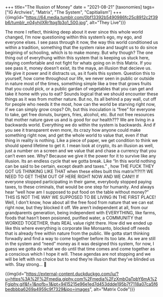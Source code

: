 +++
title="The Illusion of Money"
date = "2021-08-21"
[taxonomies]
tags= ["IG Archvies", "Matrix", "The System", "Capitialism"]
+++
{{img(id="https://64.media.tumblr.com/0bf13392b5490986fc25c8912c2f39b6/tumblr_n04yhjlXRr1tqg1b3o1_500.jpg", alt="They Live")}}

The more I reflect, thinking deep about it ever since this whole world changed, I’m now questioning within this system’s ego, my ego, and everyone elses. I see pass through it now, the way this world conditioned us within a tradition, something that the system raise and taught us to do since begining of schooling, which is to make money. But why though? The one thing out of everythung within this system that is keeping us stuck here, staying comfortable and not fight for whats going on in this Matrix. If you see pass it, money doesn’t exist, its the maya, an illusion that decieve us. We give it power and it distracts us, as it fuels this system. Question this to yourself, how come throughout our life, we never seen in public or outside in nature most of the times, something simple like a tree that grows fruits that you could pick, or a public gardan of vegetables that you can get and take it home with you to eat? Sounds logical that we should encounter these things as it was from mother nature. But no, its all behind a pay wall, cut off for people who needs it the most, how can the world be starving right now, if we can simply grow crops? Oh, but this inoculation is “free” for everyone to take, get free donuts, burgers, fries, alcohol, etc. But not free resources that mother nature gave us and is good for our health??? We are living in a backwards world. Everything we do within the system is backwards. And if you see it transparent even more, its crazy how anyone could make something right now, and get the whole world to value that, even if that thing in reality is nothing. Like a piece of paper, we get condition to think we should spend lifetime to get it. I mean look at crypto, its an illusion as well, just a number on a screen and we value that and chase a currency that you can’t even see. Why? Because we give it the power for it to survive like any illusion. Its an endless cycle that we gotta break. Like “In this world nothing can be said to be certain, except death and taxes.” , how THE FUCK THEY GOT US THINKING LIKE THAT when these elites built this matrix?!?!!?! WE NEED TO GET THEM OUT OF HERE RIGHT NOW AND WE CAN!!! If everyone stopped participating in their game, everybody stopped paying taxes, to these criminals, that would be one step for humanity. And always hear “well how am I supposed to put food on the table without money?” THIS IS NOT THE WAY WE SUPPOSED TO BE LIVING IN THE FIRST PLACE! Well, I don’t know, how about all the free food from nature that we can eat right now, but they blocked it off. We aren’t independent at all, from our grandparents generation, being independent with EVERYTHING, like farms, foods that hasn’t been posioned, purified water, a COMMUNITY that WORKED TOGETHER, thats REAL value right there. How did we ended up like this where everything is corporate like Monsanto, blocked off needs that is already free within nature from the public. We gotta start thinking forwadly and find a way to come together before its too late. As we are still in the system and “need” money as it was designed this system, for now, I guess we gotta do what we do until that time comes and come together as a conscious which I hope it will. These agendas are not stopping and we will be left with no choice but to end they’re illusion that they’ve blinded us with. Stay strong… 🧠

{{img(id="https://external-content.duckduckgo.com/iu/?u=https%3A%2F%2Fmedia.giphy.com%2Fmedia%2FzXmbOaTpbY6mA%2Fgiphy.gif&f=1&nofb=1&ipt=9415215e96e1ed7d453ddde195b7f7118a07ca5f6bedbbba6269a4959c9f7329&ipo=images", alt="Matrix Code")}}

